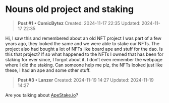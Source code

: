# Nouns old project and staking

<!-- ✦✦✦ POST START ✦✦✦ -->

> **Post #1 • ComicBytez**
> Created: 2024-11-17 22:35
> Updated: 2024-11-17 22:35

Hi, I saw this and remembered about an old NFT project I was part of a few years ago, they looked the same and we were able to stake our NFTs. The project also had bought a lot of NFTs like board ape and stuff for the dao. Is this that project? If so what happened to the NFTs I owned that has been for staking for ever since, I forgot about it. I don’t even remember the webpage where I did the staking. Can someone help me plz, the NFTs looked just like these, I had an ape and some other stuff.

<!-- ✦✦✦ POST END ✦✦✦ -->

<!-- ✦✦✦ POST START ✦✦✦ -->

> **Post #3 • Lanzer**
> Created: 2024-11-19 14:27
> Updated: 2024-11-19 14:27

Are you talking about [ApeStake.io](http://ApeStake.io)?

<!-- ✦✦✦ POST END ✦✦✦ -->

